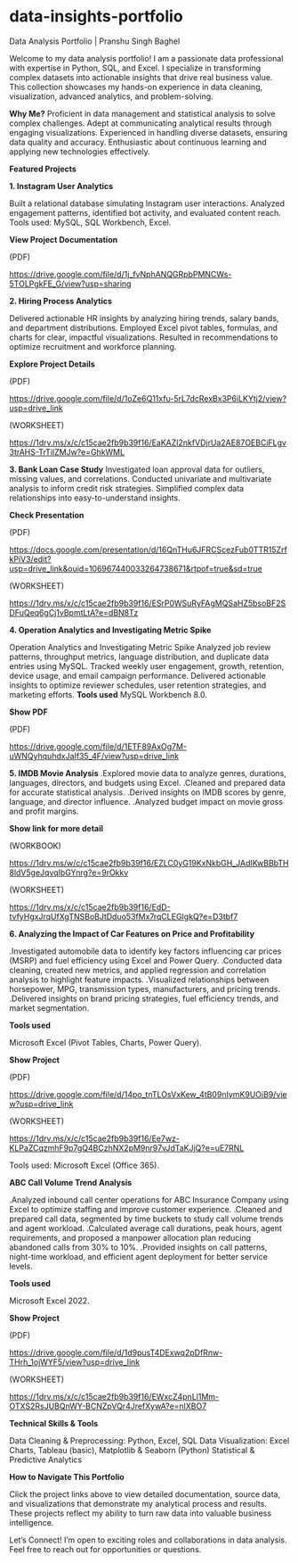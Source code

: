 # data-insights-portfolio
Data Analysis Portfolio | Pranshu Singh Baghel

Welcome to my data analysis portfolio! I am a passionate data professional with expertise in Python, SQL, and Excel. I specialize in transforming complex datasets into actionable insights that drive real business value. This collection showcases my hands-on experience in data cleaning, visualization, advanced analytics, and problem-solving.

**Why Me?**
Proficient in data management and statistical analysis to solve complex challenges.
Adept at communicating analytical results through engaging visualizations.
Experienced in handling diverse datasets, ensuring data quality and accuracy.
Enthusiastic about continuous learning and applying new technologies effectively.

**Featured Projects**

**1. Instagram User Analytics**

Built a relational database simulating Instagram user interactions.
Analyzed engagement patterns, identified bot activity, and evaluated content reach.
Tools used: MySQL, SQL Workbench, Excel.

**View Project Documentation**

(PDF)

https://drive.google.com/file/d/1j_fvNphANQGRpbPMNCWs-5TOLPgkFE_G/view?usp=sharing

**2. Hiring Process Analytics**

Delivered actionable HR insights by analyzing hiring trends, salary bands, and department distributions.
Employed Excel pivot tables, formulas, and charts for clear, impactful visualizations.
Resulted in recommendations to optimize recruitment and workforce planning.

**Explore Project Details**

(PDF)

https://drive.google.com/file/d/1oZe6Q11xfu-5rL7dcRexBx3P6iLKYtj2/view?usp=drive_link

(WORKSHEET)

https://1drv.ms/x/c/c15cae2fb9b39f16/EaKAZI2nkfVDjrUa2AE87OEBCiFLgv3trAHS-TrTilZMJw?e=GhkWML

**3. Bank Loan Case Study**
Investigated loan approval data for outliers, missing values, and correlations.
Conducted univariate and multivariate analysis to inform credit risk strategies.
Simplified complex data relationships into easy-to-understand insights.

**Check Presentation**

(PDF)

https://docs.google.com/presentation/d/16QnTHu6JFRCScezFub0TTR15ZrfkPiV3/edit?usp=drive_link&ouid=106967440033264738671&rtpof=true&sd=true

(WORKSHEET)

https://1drv.ms/x/c/c15cae2fb9b39f16/ESrP0WSuRyFAgMQSaHZ5bsoBF2SDFuQeq6gCj1vBpmtLtA?e=dBN8Tz

**4. Operation Analytics and Investigating Metric Spike**

Operation Analytics and Investigating Metric Spike
Analyzed job review patterns, throughput metrics, language distribution, and duplicate data entries using MySQL.
Tracked weekly user engagement, growth, retention, device usage, and email campaign performance.
Delivered actionable insights to optimize reviewer schedules, user retention strategies, and marketing efforts.
**Tools used** 
MySQL Workbench 8.0.

**Show PDF**

(PDF)

https://drive.google.com/file/d/1ETF89AxOg7M-uWNQyhquhdxJaIf35_4F/view?usp=drive_link

**5. IMDB Movie Analysis**
.Explored movie data to analyze genres, durations, languages, directors, and budgets using Excel.
.Cleaned and prepared data for accurate statistical analysis.
.Derived insights on IMDB scores by genre, language, and director influence.
.Analyzed budget impact on movie gross and profit margins.

**Show link for more detail**

(WORKBOOK)

https://1drv.ms/w/c/c15cae2fb9b39f16/EZLC0yG19KxNkbGH_JAdIKwBBbTH8ldV5geJqvqIbGYnrg?e=9rOkkv

(WORKSHEET)

https://1drv.ms/x/c/c15cae2fb9b39f16/EdD-tvfyHgxJrqUfXgTNSBoBJtDduo53fMx7rqCLEGIgkQ?e=D3tbf7

**6. Analyzing the Impact of Car Features on Price and Profitability**

.Investigated automobile data to identify key factors influencing car prices (MSRP) and fuel efficiency using Excel and Power Query.
.Conducted data cleaning, created new metrics, and applied regression and correlation analysis to highlight feature impacts.
.Visualized relationships between horsepower, MPG, transmission types, manufacturers, and pricing trends.
.Delivered insights on brand pricing strategies, fuel efficiency trends, and market segmentation.

**Tools used**

Microsoft Excel (Pivot Tables, Charts, Power Query).

**Show Project**

(PDF)

https://drive.google.com/file/d/14po_tnTLOsVxKew_4tB09nIymK9UOiB9/view?usp=drive_link

(WORKSHEET)

https://1drv.ms/x/c/c15cae2fb9b39f16/Ee7wz-KLPaZCqzmhF9p7gQ4BCzhNX2pM9nr97vJdTaKJjQ?e=uE7RNL

Tools used: Microsoft Excel (Office 365).

**ABC Call Volume Trend Analysis**

.Analyzed inbound call center operations for ABC Insurance Company using Excel to optimize staffing and improve customer experience.
.Cleaned and prepared call data, segmented by time buckets to study call volume trends and agent workload.
.Calculated average call durations, peak hours, agent requirements, and proposed a manpower allocation plan reducing abandoned calls from 30% to 10%.
.Provided insights on call patterns, night-time workload, and efficient agent deployment for better service levels.

**Tools used**

Microsoft Excel 2022.

**Show Project**

(PDF)

https://drive.google.com/file/d/1d9pusT4DExwq2pDfRnw-THrh_1ojWYF5/view?usp=drive_link

(WORKSHEET)

https://1drv.ms/x/c/c15cae2fb9b39f16/EWxcZ4pnLl1Mm-OTXS2RsJUBQnWY-BCNZpVQr4JrefXywA?e=nlXBO7

**Technical Skills & Tools**

Data Cleaning & Preprocessing: Python, Excel, SQL
Data Visualization: Excel Charts, Tableau (basic), Matplotlib & Seaborn (Python)
Statistical & Predictive Analytics

**How to Navigate This Portfolio**

Click the project links above to view detailed documentation, source data, and visualizations that demonstrate my analytical process and results. These projects reflect my ability to turn raw data into valuable business intelligence.

Let’s Connect!
I’m open to exciting roles and collaborations in data analysis. Feel free to reach out for opportunities or questions.

